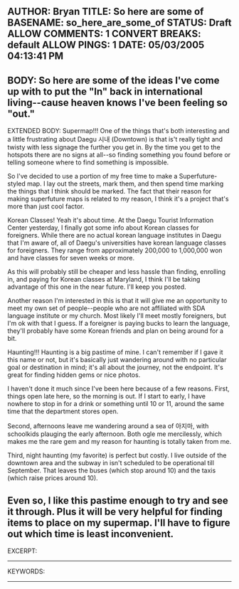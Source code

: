 AUTHOR: Bryan
TITLE: So here are some of
BASENAME: so_here_are_some_of
STATUS: Draft
ALLOW COMMENTS: 1
CONVERT BREAKS: __default__
ALLOW PINGS: 1
DATE: 05/03/2005 04:13:41 PM
-----
BODY:
So here are some of the ideas I've come up with to put the "In" back in international living--cause heaven knows I've been feeling so "out."
-----
EXTENDED BODY:
Supermap!!!
One of the things that's both interesting and a little frustrating about Daegu 시내 (Downtown) is that is't really tight and twisty with less signage the further you get in. By the time you get to the hotspots there are no signs at all--so finding something you found before or telling someone where to find something is impossible.

So I've decided to use a portion of my free time to make a Superfuture-styled map. I lay out the streets, mark them, and then spend time marking the things that I think should be marked. The fact that their reason for making superfuture maps is related to my reason, I think it's a project that's more than just cool factor.

Korean Classes!
Yeah it's about time. At the Daegu Tourist Information Center yesterday, I finally got some info about Korean classes for foreigners. While there are no actual korean language institutes in Daegu that I'm aware of, all of Daegu's universities have korean language classes for foreigners. They range from approximately 200,000 to 1,000,000 won and have classes for seven weeks or more. 

As this will probably still be cheaper and less hassle than finding, enrolling in, and paying for Korean classes at Maryland, I think I'll be taking advantage of this one in the near future. I'll keep you posted. 

Another reason I'm interested in this is that it will give me an opportunity to meet my own set of people--people who are not affiliated with SDA language institute or my church. Most likely I'll meet mostly foreigners, but I'm ok with that I guess. If a foreigner is paying bucks to learn the language, they'll probably have some Korean friends and plan on being around for a bit. 

Haunting!!!
Haunting is a big pastime of mine. I can't remember if I gave it this name or not, but it's basically just wandering around with no particular goal or destination in mind; it's all about the journey, not the endpoint. It's great for finding hidden gems or nice photos.

I haven't done it much since I've been here because of a few reasons. First, things open late here, so the morning is out. If I start to early, I have nowhere to stop in for a drink or something until 10 or 11, around the same time that the department stores open.

Second, afternoons leave me wandering around a sea of 아지마, with schoolkids plauging the early afternoon. Both ogle me mercilessly, which makes me the rare gem and my reason for haunting is totally taken from me. 

Third, night haunting (my favorite) is perfect but costly. I live outside of the downtown area and the subway in isn't scheduled to be operational till September. That leaves the buses (which stop around 10) and the taxis (which raise prices around 10). 

Even so, I like this pastime enough to try and see it through. Plus it will be very helpful for finding items to place on my supermap. I'll have to figure out which time is least inconvenient.
-----
EXCERPT:

-----
KEYWORDS:

-----


